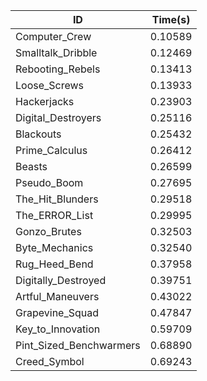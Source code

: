 |ID|Time(s)|
|-|-|
|Computer_Crew|0.10589|
|Smalltalk_Dribble|0.12469|
|Rebooting_Rebels|0.13413|
|Loose_Screws|0.13933|
|Hackerjacks|0.23903|
|Digital_Destroyers|0.25116|
|Blackouts|0.25432|
|Prime_Calculus|0.26412|
|Beasts|0.26599|
|Pseudo_Boom|0.27695|
|The_Hit_Blunders|0.29518|
|The_ERROR_List|0.29995|
|Gonzo_Brutes|0.32503|
|Byte_Mechanics|0.32540|
|Rug_Heed_Bend|0.37958|
|Digitally_Destroyed|0.39751|
|Artful_Maneuvers|0.43022|
|Grapevine_Squad|0.47847|
|Key_to_Innovation|0.59709|
|Pint_Sized_Benchwarmers|0.68890|
|Creed_Symbol|0.69243|
